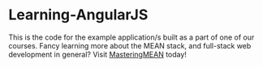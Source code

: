 # Learning-AngularJS

This is the code for the example application/s built as a part of one of our courses. Fancy learning more about the MEAN stack, and full-stack web development in general? Visit [MasteringMEAN](http://masteringmean.com) today!
